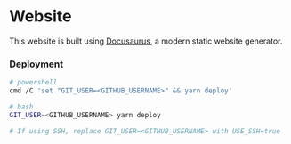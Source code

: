 # Website

This website is built using [Docusaurus](https://docusaurus.io/), a modern static website generator.

### Deployment

``` sh
# powershell
cmd /C 'set "GIT_USER=<GITHUB_USERNAME>" && yarn deploy'

# bash
GIT_USER=<GITHUB_USERNAME> yarn deploy

# If using SSH, replace GIT_USER=<GITHUB_USERNAME> with USE_SSH=true
```
